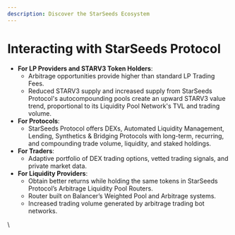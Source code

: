 ```yaml
---
description: Discover the StarSeeds Ecosystem
---
```


# Interacting with StarSeeds Protocol

* **For LP Providers and STARV3 Token Holders**:
  * Arbitrage opportunities provide higher than standard LP Trading Fees.
  * Reduced STARV3 supply and increased supply from StarSeeds Protocol's autocompounding pools create an upward STARV3 value trend, proportional to its Liquidity Pool Network's TVL and trading volume.
* **For Protocols**:
  * StarSeeds Protocol offers DEXs, Automated Liquidity Management, Lending, Synthetics & Bridging Protocols with long-term, recurring, and compounding trade volume, liquidity, and staked holdings.
* **For Traders**:
  * Adaptive portfolio of DEX trading options, vetted trading signals, and private market data.
* **For Liquidity Providers**:
  * Obtain better returns while holding the same tokens in StarSeeds Protocol’s Arbitrage Liquidity Pool Routers.
  * Router built on Balancer’s Weighted Pool and Arbitrage systems.
  * Increased trading volume generated by arbitrage trading bot networks.

\
